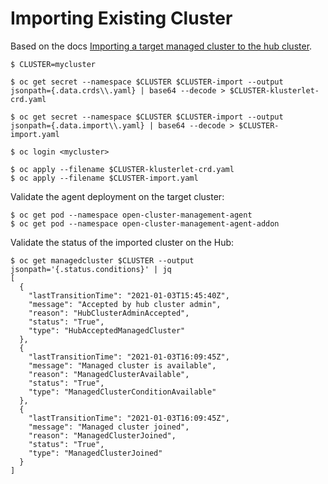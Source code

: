 # Importing Existing Cluster

Based on the docs [Importing a target managed cluster to the hub cluster](https://access.redhat.com/documentation/en-us/red_hat_advanced_cluster_management_for_kubernetes/2.1/html/manage_cluster/importing-a-target-managed-cluster-to-the-hub-cluster).

```
$ CLUSTER=mycluster
```

```
$ oc get secret --namespace $CLUSTER $CLUSTER-import --output jsonpath={.data.crds\\.yaml} | base64 --decode > $CLUSTER-klusterlet-crd.yaml
```

```
$ oc get secret --namespace $CLUSTER $CLUSTER-import --output jsonpath={.data.import\\.yaml} | base64 --decode > $CLUSTER-import.yaml
```

```
$ oc login <mycluster>
```

```
$ oc apply --filename $CLUSTER-klusterlet-crd.yaml
$ oc apply --filename $CLUSTER-import.yaml
```

Validate the agent deployment on the target cluster:

```
$ oc get pod --namespace open-cluster-management-agent
$ oc get pod --namespace open-cluster-management-agent-addon
```

Validate the status of the imported cluster on the Hub:
```
$ oc get managedcluster $CLUSTER --output jsonpath='{.status.conditions}' | jq
[
  {
    "lastTransitionTime": "2021-01-03T15:45:40Z",
    "message": "Accepted by hub cluster admin",
    "reason": "HubClusterAdminAccepted",
    "status": "True",
    "type": "HubAcceptedManagedCluster"
  },
  {
    "lastTransitionTime": "2021-01-03T16:09:45Z",
    "message": "Managed cluster is available",
    "reason": "ManagedClusterAvailable",
    "status": "True",
    "type": "ManagedClusterConditionAvailable"
  },
  {
    "lastTransitionTime": "2021-01-03T16:09:45Z",
    "message": "Managed cluster joined",
    "reason": "ManagedClusterJoined",
    "status": "True",
    "type": "ManagedClusterJoined"
  }
]
```
